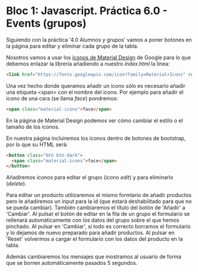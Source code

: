 # Bloc 1: Javascript. Práctica 6.0 - Events (grupos)
Siguiendo con la práctica '4.0 Alumnos y grupos' vamos a poner botones en la página para editar y eliminar cada grupo de la tabla.

Nosotros vamos a usar los [iconos de Material Design](https://google.github.io/material-design-icons/) de Google para lo que debemos enlazar la librería añadiendo a nuestro _index.html_ la línea:
```html
<link href="https://fonts.googleapis.com/icon?family=Material+Icons" rel="stylesheet">
```

Una vez hecho donde queramos añadir un icono sólo es necesario añadir una etiqueta \<span> con el nombre del icono. Por ejemplo para añadir el icono de una cara (se llama _face_) pondremos:
```html
<span class="material-icons">face</span>
```

En la página de Material Design podemos ver cómo cambiar el estilo o el tamaño de los iconos. 

En nuestra página incluiremos los iconos dentro de botones de bootstrap, por lo que su HTML será:
```html
<button class="btn btn-dark">
  <span class="material-icons">face</span>
</button>
```

Añadiremos iconos para editar el grupo (icono _edit_) y para eliminarlo (_delete_).

Para editar un producto utilizaremos el mismo formlario de añadir productos pero le añadiremos un input para la id (que estará deshabilitado para que no se pueda cambiar). También cambiaremos el título del botón de 'Añadir' a 'Cambiar'. Al pulsar el botón de editar en la fila de un grupo el formulario se rellenará automáticamente con los datos del grupo sobre el que hemos pinchado. Al pulsar en 'Cambiar', si todo es correcto borramos el formulario y lo dejamos de nuevo preparado para añadir productos. Al pulsar en 'Reset' volvermos a cargar el formulario con los datos del producto en la tabla.

Además cambiaremos los mensajes que mostramos al usuario de forma que se borren automáticamente pasados 5 segundos.

